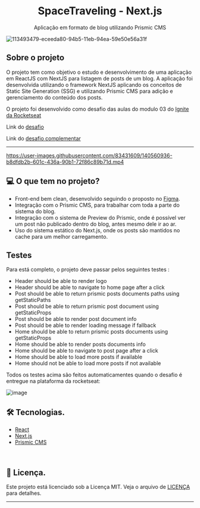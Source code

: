 <h1 align="center">
    SpaceTraveling - Next.js
</h1>

<p align="center">Aplicação em formato de blog utilizando Prismic CMS</p>

![113493479-eceeda80-94b5-11eb-94ea-59e50e56a31f](https://user-images.githubusercontent.com/83431609/140555145-18d008da-d651-4526-871e-2553bad4cd07.png)

## Sobre o projeto

O projeto tem como objetivo o estudo e desenvolvimento de uma aplicação em ReactJS com NextJS para listagem de posts de um blog. A aplicação foi desenvolvida utilizando o framework NextJS aplicando os conceitos de Static Site Generation (SSG) e utilizando Prismic CMS para adição e gerenciamento do conteúdo dos posts.

O projeto foi desenvolvido como desafio das aulas do modulo 03 do [Ignite da Rocketseat](https://rocketseat.com.br/)

Link do [desafio](https://www.notion.so/Desafio-01-Criando-um-projeto-do-zero-b1a3645d286b4eec93f5f1f5476d0ff7)

Link do [desafio complementar](https://www.notion.so/Desafio-02-Adicionando-features-ao-blog-d466866c02544c79bbada9717c033d0a)

---

https://user-images.githubusercontent.com/83431609/140560936-b8dfdb2b-601c-436a-90b1-72f86c89b71d.mp4


## 💻 O que tem no projeto?

* Front-end bem clean, desenvolvido seguindo o proposto no [Figma](https://www.figma.com/file/0Y26j0tf1K2WB5c1ja5hov/Desafios-M%C3%B3dulo-3-ReactJS?node-id=0%3A1).
* Integração com o Prismic CMS, para trabalhar com toda a parte do sistema do blog.
* Integração com o sistema de Preview do Prismic, onde é possível ver um post não publicado dentro do blog, antes mesmo dele ir ao ar.
* Uso do sistema estático do Next.js, onde os posts são mantidos no cache para um melhor carregamento.

## Testes

Para está completo, o projeto deve passar pelos seguintes testes :

- Header should be able to render logo
- Header should be able to navigate to home page after a click
- Post should be able to return prismic posts documents paths using getStaticPaths
- Post should be able to return prismic post document using getStaticProps
- Post should be able to render post document info
- Post should be able to render loading message if fallback
- Home should be able to return prismic posts documents using getStaticProps
- Home should be able to render posts documents info
- Home should be able to navigate to post page after a click
- Home should be able to load more posts if available
- Home should not be able to load more posts if not available

Todos os testes acima são feitos automaticamentes quando o desafio é entregue na plataforma da rocketseat:

![image](https://user-images.githubusercontent.com/83431609/140582264-1d732358-8519-4fd1-ab06-16239004d8d4.png)

## 🛠️ Tecnologias.

* [React](https://pt-br.reactjs.org/E)
* [Next.js](https://nextjs.org/)
* [Prismic CMS](https://prismic.io/)

&nbsp;



## 📝 Licença.

Este projeto está licenciado sob a Licença MIT. Veja o arquivo de [LICENÇA](https://github.com/GBDev13/space-traveling/blob/master/LICENSE) para detalhes.


---
